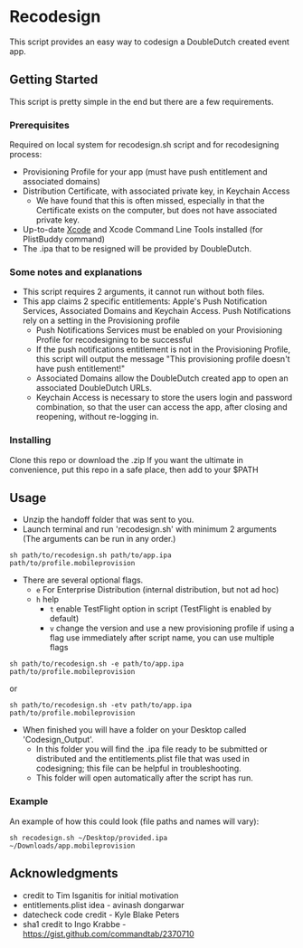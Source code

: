 # Recodesign

This script provides an easy way to codesign a DoubleDutch created event app. 

## Getting Started

This script is pretty simple in the end but there are a few requirements.

### Prerequisites

Required on local system for recodesign.sh script and for recodesigning process:

* Provisioning Profile for your app (must have push entitlement and associated domains)
* Distribution Certificate, with associated private key, in Keychain Access
	* We have found that this is often missed, especially in that the Certificate exists on the computer, but does not have associated private key.
* Up-to-date [Xcode](https://developer.apple.com/xcode/) and Xcode Command Line Tools installed (for PlistBuddy command)
* The .ipa that to be resigned will be provided by DoubleDutch.

### Some notes and explanations
* This script requires 2 arguments, it cannot run without both files.
* This app claims 2 specific entitlements: Apple's Push Notification Services, Associated Domains and Keychain Access. Push Notifications rely on a setting in the Provisioning profile
	* Push Notifications Services must be enabled on your Provisioning Profile for recodesigning to be successful
	* If the push notifications entitlement is not in the Provisioning Profile, this script will output the message "This provisioning profile doesn't have push entitlement!"
	* Associated Domains allow the DoubleDutch created app to open an associated DoubleDutch URLs.
	* Keychain Access is necessary to store the users login and password combination, so that the user can access the app, after closing and reopening, without re-logging in.

### Installing

Clone this repo or download the .zip
If you want the ultimate in convenience, put this repo in a safe place, then add to your $PATH

## Usage 

* Unzip the handoff folder that was sent to you.
* Launch terminal and run 'recodesign.sh' with minimum 2 arguments (The arguments can be run in any order.)
```
sh path/to/recodesign.sh path/to/app.ipa path/to/profile.mobileprovision
```

* There are several optional flags.
  * `e` For Enterprise Distribution (internal distribution, but not ad hoc)
  * `h` help
	* `t` enable TestFlight option in script (TestFlight is enabled by default)
	* `v` change the version and use a new provisioning profile
if using a flag use immediately after script name, you can use multiple flags
```
sh path/to/recodesign.sh -e path/to/app.ipa path/to/profile.mobileprovision
```
or 
```
sh path/to/recodesign.sh -etv path/to/app.ipa path/to/profile.mobileprovision
```
* When finished you will have a folder on your Desktop called 'Codesign_Output'. 
	* In this folder you will find the .ipa file ready to be submitted or distributed and the entitlements.plist file that was used in codesigning; this file can be helpful in troubleshooting. 
	* This folder will open automatically after the script has run.

### Example

An example of how this could look (file paths and names will vary):

```
sh recodesign.sh ~/Desktop/provided.ipa ~/Downloads/app.mobileprovision
```

## Acknowledgments

* credit to Tim Isganitis for initial motivation
* entitlements.plist idea - avinash dongarwar
* datecheck code credit - Kyle Blake Peters
* sha1 credit to Ingo Krabbe - https://gist.github.com/commandtab/2370710


